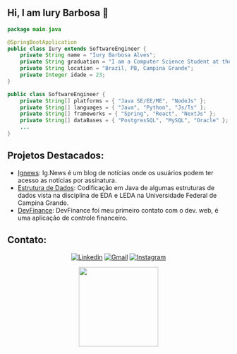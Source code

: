 ## Hi, I am Iury Barbosa 🤙

```Java
package main.java

@SpringBootApplication
public class Iury extends SoftwareEngineer {
    private String name = "Iury Barbosa Alves";
    private String graduation = "I am a Computer Science Student at the Federal University of Campina Grande";
    private String location = "Brazil, PB, Campina Grande";
    private Integer idade = 23;
}

public class SoftwareEngineer {
    private String[] platforms = { "Java SE/EE/ME", "NodeJs" };
    private String[] languages = { "Java", "Python", "Js/Ts" };
    private String[] frameworks = { "Spring", "React", "NextJs" };
    private String[] dataBases = { "PostgresSQL", "MySQL", "Oracle" };
    ...
}
```
## Projetos Destacados:
- [Ignews](https://github.com/Askizin/Ignews): Ig.News é um blog de notícias onde os usuários podem ter acesso as notícias por assinatura.
- [Estrutura de Dados](https://github.com/Askizin/EDA-e-LEDA): Codificação em Java de algumas estruturas de dados vista na disciplina
de EDA e LEDA na Universidade Federal de Campina Grande.
- [DevFinance](https://github.com/Askizin/DevFinances-): DevFinance foi meu primeiro contato com o dev. web, é uma aplicação de controle financeiro.
## Contato:
<div align="center" >
  
[![Linkedin](https://img.shields.io/badge/LinkedIn-0077B5?style=for-the-badge&logo=linkedin&logoColor=white)](https://www.linkedin.com/in/iury-barbosa/)
[![Gmail](https://img.shields.io/badge/Gmail-D14836?style=for-the-badge&logo=gmail&logoColor=white)](mailto:iury_barbosa07@hotmail.com?subject=Hello%20again)
[![Instagram](https://img.shields.io/badge/Instagram-E4405F?style=for-the-badge&logo=instagram&logoColor=white)](https://www.instagram.com/b_iury/)

</div>
<div align="center"
  <a href="https://github.com/Askizin">
  <img height="180em" src="https://github-readme-stats.vercel.app/api/top-langs/?username=Askizin&layout=compact&langs_count=7&theme=dracula" />
</div>

